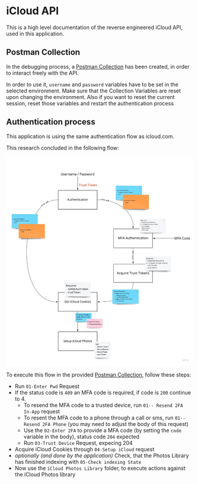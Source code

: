 # iCloud API

This is a high level documentation of the reverse engineered iCloud API, used in this application. 

## Postman Collection

In the debugging process, a [Postman Collection](https://github.com/steilerDev/icloud-photos-sync/tree/main/postman) has been created, in order to interact freely with the API.

In order to use it, `username` and `password` variables have to be set in the selected environment. Make sure that the Collection Variables are reset upon changing the environment. Also if you want to reset the current session, reset those variables and restart the authentication process

## Authentication process

This application is using the same authentication flow as icloud.com.

This research concluded in the following flow:

[![Flow](../assets/01_authentication-flow.jpeg)](https://miro.com/app/board/uXjVOxcisIM=/?share_link_id=646572552229)

To execute this flow in the provided [Postman Collection](https://github.com/steilerDev/icloud-photos-sync/tree/main/postman), follow these steps:

- Run `01-Enter Pwd` Request
- If the status code is `409` an MFA code is required, if code is `200` continue to 4.
  - To resend the MFA code to a trusted device, run `01-- Resend 2FA In-App` request
  - To resent the MFA code to a phone through a call or sms, run `01-- Resend 2FA Phone` (you may need to adjust the body of this request)
  - Use the `02-Enter 2FA` to provide a MFA code (by setting the `code` variable in the body), status code `204` expected
  - Run `03-Trust Device` Request, expecing 204
- Acquire iCloud Cookies through `04-Setup iCloud` request
- *optionally (and done by the application)* Check, that the Photos Library has finished indexing with `05-Check indexing State`
- Now use the `iCloud Photos Library` folder, to execute actions against the iCloud Photos library
